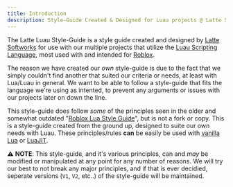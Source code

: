 ```yaml
---
title: Introduction
description: Style-Guide Created & Designed for Luau projects @ Latte Softworks
---
```


The Latte Luau Style-Guide is a style guide created and designed by [Latte Softworks](https://latte.to/) for use with our multiple projects that utilize the [Luau Scripting Language](https://luau-lang.org/), most used with and intended for [Roblox](https://roblox.com/).

The reason we have created our *own* style-guide is due to the fact that we simply couldn't find another that suited our criteria or needs, at least with Lua/Luau in general. We want to be able to follow a style-guide that fits the language we're using as intented, to prevent any arguments or issues with our projects later on down the line.

This style-guide does follow *some* of the principles seen in the older and somewhat outdated "[Roblox Lua Style Guide](https://roblox.github.io/lua-style-guide)", but is not a fork or copy. This is a style-guide created from the ground up, designed to suite our own needs with Luau. These principles/rules **can** be easily be used with [vanilla Lua](https://lua.org/) or [LuaJIT](http://luajit.org/).

:warning: **NOTE**: This style-guide, and it's various principles, can and *may* be modified or manipulated at any point for any number of reasons. We will try our best to not break any major principles, and if that is ever decidied, seperate versions (`V1`, `V2`, etc..) of the style-guide will be maintained.
